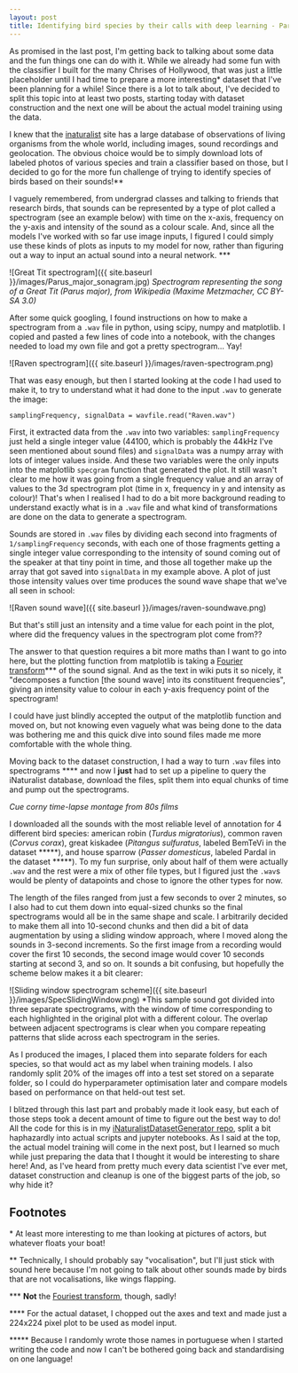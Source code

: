 ```yaml
---
layout: post
title: Identifying bird species by their calls with deep learning - Part 1, Dataset Construction
---
```


As promised in the last post, I'm getting back to talking about some data and the fun things one can do with it. While we already had some fun with the classifier I built for the many Chrises of Hollywood, that was just a little placeholder until I had time to prepare a more interesting\* dataset that I've been planning for a while! Since there is a lot to talk about, I've decided to split this topic into at least two posts, starting today with dataset construction and the next one will be about the actual model training using the data.

I knew that the [inaturalist](https://www.inaturalist.org/observations) site has a large database of observations of living organisms from the whole world, including images, sound recordings and geolocation. The obvious choice would be to simply download lots of labeled photos of various species and train a classifier based on those, but I decided to go for the more fun challenge of trying to identify species of birds based on their sounds!\*\*

I vaguely remembered, from undergrad classes and talking to friends that research birds, that sounds can be represented by a type of plot called a spectrogram (see an example below) with time on the x-axis, frequency on the y-axis and intensity of the sound as a colour scale. And, since all the models I've worked with so far use image inputs, I figured I could simply use these kinds of plots as inputs to my model for now, rather than figuring out a way to input an actual sound into a neural network. \*\*\*

![Great Tit spectrogram]({{ site.baseurl }}/images/Parus_major_sonagram.jpg)
*Spectrogram representing the song of a Great Tit (Parus major), from Wikipedia (Maxime Metzmacher, CC BY-SA 3.0)*

After some quick googling, I found instructions on how to make a spectrogram from a `.wav` file in python, using scipy, numpy and matplotlib. I copied and pasted a few lines of code into a notebook, with the changes needed to load my own file and got a pretty spectrogram... Yay!

![Raven spectrogram]({{ site.baseurl }}/images/raven-spectrogram.png)

That was easy enough, but then I started looking at the code I had used to make it, to try to understand what it had done to the input `.wav` to generate the image:

`
samplingFrequency, signalData = wavfile.read("Raven.wav")
`

First, it extracted data from the `.wav` into two variables: `samplingFrequency` just held a single integer value (44100, which is probably the 44kHz I've seen mentioned about sound files) and `signalData` was a numpy array with lots of integer values inside. And these two variables were the only inputs into the matplotlib `specgram` function that generated the plot. It still wasn't clear to me how it was going from a single frequency value and an array of values to the 3d spectrogram plot (time in x, frequency in y and intensity as colour)! That's when I realised I had to do a bit more background reading to understand exactly what is in a `.wav` file and what kind of transformations are done on the data to generate a spectrogram.

Sounds are stored in `.wav` files by dividing each second into fragments of `1/samplingFrequency` seconds, with each one of those fragments getting a single integer value corresponding to the intensity of sound coming out of the speaker at that tiny point in time, and those all together make up the array that got saved into `signalData` in my example above. A plot of just those intensity values over time produces the sound wave shape that we've all seen in school:

![Raven sound wave]({{ site.baseurl }}/images/raven-soundwave.png)

But that's still just an intensity and a time value for each point in the plot, where did the frequency values in the spectrogram plot come from??

The answer to that question requires a bit more maths than I want to go into here, but the plotting function from matplotlib is taking a [Fourier transform](https://en.wikipedia.org/wiki/Fourier_transform)\*\*\* of the sound signal. And as the text in wiki puts it so nicely, it "decomposes a function [the sound wave] into its constituent frequencies", giving an intensity value to colour in each y-axis frequency point of the spectrogram!

I could have just blindly accepted the output of the matplotlib function and moved on, but not knowing even vaguely what was being done to the data was bothering me and this quick dive into sound files made me more comfortable with the whole thing.

Moving back to the dataset construction, I had a way to turn `.wav` files into spectrograms \*\*\*\* and now I **just** had to set up a pipeline to query the iNaturalist database, download the files, split them into equal chunks of time and pump out the spectrograms.

*Cue corny time-lapse montage from 80s films*

I downloaded all the sounds with the most reliable level of annotation for 4 different bird species: american robin (*Turdus migratorius*), common raven (*Corvus corax*), great kiskadee (*Pitangus sulfuratus*, labeled BemTeVi in the dataset \*\*\*\*\*), and house sparrow (*Passer domesticus*, labeled Pardal in the dataset \*\*\*\*\*). To my fun surprise, only about half of them were actually `.wav` and the rest were a mix of other file types, but I figured just the `.wav`s would be plenty of datapoints and chose to ignore the other types for now.

The length of the files ranged from just a few seconds to over 2 minutes, so I also had to cut them down into equal-sized chunks so the final spectrograms would all be in the same shape and scale. I arbitrarily decided to make them all into 10-second chunks and then did a bit of data augmentation by using a sliding window approach, where I moved along the sounds in 3-second increments. So the first image from a recording would cover the first 10 seconds, the second image would cover 10 seconds starting at second 3, and so on. It sounds a bit confusing, but hopefully the scheme below makes it a bit clearer:

![Sliding window spectrogram scheme]({{ site.baseurl }}/images/SpecSlidingWindow.png)
*This sample sound got divided into three separate spectrograms, with the window of time corresponding to each highlighted in the original plot with a different colour. The overlap between adjacent spectrograms is clear when you compare repeating patterns that slide across each spectrogram in the series.


As I produced the images, I placed them into separate folders for each species, so that would act as my label when training models. I also randomly split 20% of the images off into a test set stored on a separate folder, so I could do hyperparameter optimisation later and compare models based on performance on that held-out test set.

I blitzed through this last part and probably made it look easy, but each of those steps took a decent amount of time to figure out the best way to do! All the code for this is in my [iNaturalistDatasetGenerator repo](https://github.com/ptizei/iNaturalistDatasetGenerator), split a bit haphazardly into actual scripts and jupyter notebooks. As I said at the top, the actual model training will come in the next post, but I learned so much while just preparing the data that I thought it would be interesting to share here! And, as I've heard from pretty much every data scientist I've ever met, dataset construction and cleanup is one of the biggest parts of the job, so why hide it?

## Footnotes
\* At least more interesting to me than looking at pictures of actors, but whatever floats your boat!

\*\* Technically, I should probably say "vocalisation", but I'll just stick with sound here because I'm not going to talk about other sounds made by birds that are not vocalisations, like wings flapping.

\*\*\* **Not** the [Fouriest transform](https://www.smbc-comics.com/comic/2013-02-01), though, sadly!

\*\*\*\* For the actual dataset, I chopped out the axes and text and made just a 224x224 pixel plot to be used as model input.

\*\*\*\*\* Because I randomly wrote those names in portuguese when I started writing the code and now I can't be bothered going back and standardising on one language!

